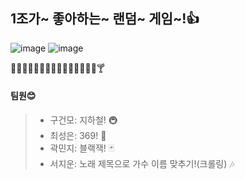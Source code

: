 ## 1조가~ 좋아하는~ 랜덤~ 게임~!👍

![image](https://user-images.githubusercontent.com/84860387/230434745-1ea52271-a8ac-4ae5-9c72-eb11ca1044ef.png)
![image](https://user-images.githubusercontent.com/84860387/230434802-1b4b7b85-2e0f-436e-bb8c-d2500678d448.png)


🏃🏻‍♀️🏃🏻‍♂️🏃🏻‍♀️🏃🏻‍♂️🍺🍻🍷🍸
#### 팀원😊
> * 구건모: 지하철! 🚇
> * 최성은: 369! 🔢
> * 곽민지: 블랙잭! 🃏
> * 서지운: 노래 제목으로 가수 이름 맞추기!(크롤링) 🎶

